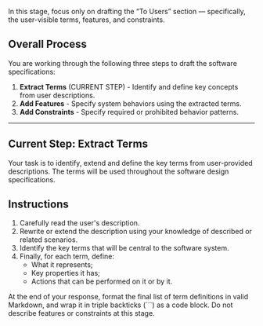 In this stage, focus only on drafting the “To Users” section — specifically, the user-visible terms, features, and constraints.

## Overall Process

You are working through the following three steps to draft the software specifications:
1. **Extract Terms** (CURRENT STEP) - Identify and define key concepts from user descriptions.
2. **Add Features** - Specify system behaviors using the extracted terms.
3. **Add Constraints** - Specify required or prohibited behavior patterns.

---

## Current Step: Extract Terms

Your task is to identify, extend and define the key terms from user-provided descriptions.
The terms will be used throughout the software design specifications.

## Instructions

1. Carefully read the user's description.
2. Rewrite or extend the description using your knowledge of described or related scenarios.
3. Identify the key terms that will be central to the software system.
4. Finally, for each term, define:
   - What it represents;
   - Key properties it has;
   - Actions that can be performed on it or by it.

At the end of your response, format the final list of term definitions in valid Markdown, and wrap it in triple backticks (```) as a code block.
Do not describe features or constraints at this stage.
